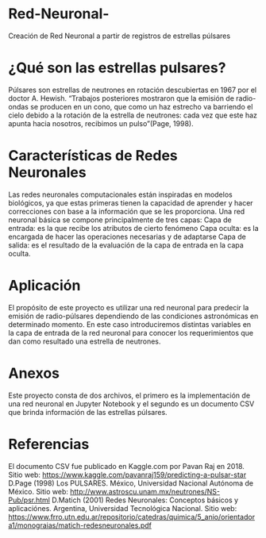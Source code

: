 # Red-Neuronal-
Creación de Red Neuronal a partir de registros de estrellas púlsares

# ¿Qué son las estrellas pulsares?
Púlsares son estrellas de neutrones en rotación descubiertas en 1967 por el doctor A. Hewish. “Trabajos posteriores mostraron que la emisión de radio-ondas se producen en un cono, que como un haz estrecho va barriendo el cielo debido a la rotación de la estrella de neutrones: cada vez que este haz apunta hacia nosotros, recibimos un pulso”(Page, 1998). 

# Características de Redes Neuronales
Las redes neuronales computacionales están inspiradas en modelos biológicos, ya que estas primeras tienen la capacidad de aprender y hacer correcciones con base a la información que se les proporciona. Una red neuronal básica se compone principalmente de tres capas:
Capa de entrada: es la que recibe los atributos de cierto fenómeno 
Capa oculta: es la encargada de hacer las operaciones necesarias y de adaptarse
Capa de salida: es el resultado de la evaluación de la capa de entrada en la capa oculta. 

# Aplicación
El propósito de este proyecto es utilizar una red neuronal para predecir la emisión de radio-púlsares dependiendo de las condiciones astronómicas en determinado momento. En este caso introduciremos distintas variables en la capa de entrada de la red neuronal para conocer  los requerimientos que dan como resultado una estrella de neutrones. 

# Anexos
Este proyecto consta de dos archivos, el primero es la implementación de una red neuronal en  Jupyter Notebook y el segundo es un documento CSV que brinda información de las estrellas púlsares.

# Referencias
El documento CSV fue publicado en Kaggle.com por Pavan Raj en 2018. Sitio web: https://www.kaggle.com/pavanraj159/predicting-a-pulsar-star
D.Page (1998) Los PULSARES. México, Universidad Nacional Autónoma de México. Sitio web: http://www.astroscu.unam.mx/neutrones/NS-Pub/psr.html
D.Matich (2001) Redes Neuronales: Conceptos básicos y aplicaciónes. Argentina, Universidad Tecnológica Nacional. Sitio web: https://www.frro.utn.edu.ar/repositorio/catedras/quimica/5_anio/orientadora1/monograias/matich-redesneuronales.pdf


